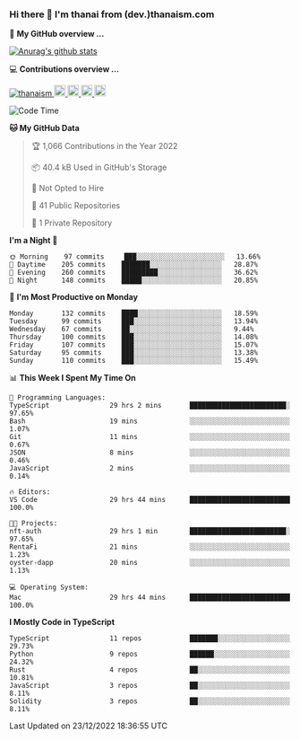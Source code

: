 ### Hi there 👋 I'm thanai from (dev.)thanaism.com

<!-- バッジ関連 -->
<!--
メイン：https://shields.io/category/social
GitHub view：https://github.com/antonkomarev/github-profile-views-counter
Qiita contributions：https://qiita.com/mikkame/items/f2c60d9caf8a8e38ec50
 -->

🍎 **My GitHub overview ...**

<!-- GitHubトロフィー -->
<!--
https://github.com/ryo-ma/github-profile-trophy
 -->

<!-- [![trophy](https://github-profile-trophy.vercel.app/?username=thanaism)](https://github.com/thanaism/thanaism) -->

<!-- GitHubステータス -->
<!--
https://github.com/anuraghazra/github-readme-stats
 -->

[![Anurag's github stats](https://github-readme-stats.vercel.app/api?username=thanaism&count_private=true&show_icons=true)](https://github.com/thanaism/thanaism)

<!-- [![ReadMe Card](https://github-readme-stats.vercel.app/api/pin/?username=thanaism&repo=thanaism)](https://github.com/thanaism/thanaism) -->

<!-- Skill icons -->
<!--
https://rahuldkjain.github.io/gh-profile-readme-generator/
 -->

💻 **Contributions overview ...**

<p align="left">

  <a href="https://github.com/thanaism/thanaism/">
    <img src="https://komarev.com/ghpvc/?username=thanaism" alt="thanaism" />
  </a>
  <a href="http://twitter.com/okinawa__noodle">
    <img height="20" src="https://img.shields.io/twitter/follow/okinawa__noodle?label=Twitter&logo=twitter&style=flat" />
  </a>
  <a href="https://github.com/thanaism">
    <img height="20" src="https://img.shields.io/github/followers/thanaism?label=follow&logo=github&style=flat" />
  </a>
  <!-- <a href="https://www.reddit.com/user/thanaism">
    <img height="20" src="https://img.shields.io/reddit/user-karma/combined/thanaism?label=Reddit&logo=reddit&style=flat" />
  </a>
  <a href="https://stackoverflow.com/users/5720201/thanaism">
    <img height="20" src="https://img.shields.io/stackexchange/stackoverflow/r/5720201?label=StackOverflow&logo=stack-overflow&style=flat" /> -->
  </a>
  <a href="http://qiita.com/thanai">
    <img height="20" src="https://qiita-badge.apiapi.app/s/thanai/posts.svg" />
  </a>
  <//qiita.com/thanai">
    <img height="20" src="https://qiita-badge.apiapi.app/s/thanai/contributions.svg" />
  </a>
</p>

<!--START_SECTION:waka-->
![Code Time](http://img.shields.io/badge/Code%20Time-1%2C162%20hrs%2031%20mins-blue)

**🐱 My GitHub Data** 

> 🏆 1,066 Contributions in the Year 2022
 > 
> 📦 40.4 kB Used in GitHub's Storage 
 > 
> 🚫 Not Opted to Hire
 > 
> 📜 41 Public Repositories 
 > 
> 🔑 1 Private Repository 
 > 
**I'm a Night 🦉** 

```text
🌞 Morning    97 commits     ███░░░░░░░░░░░░░░░░░░░░░░   13.66% 
🌆 Daytime    205 commits    ███████░░░░░░░░░░░░░░░░░░   28.87% 
🌃 Evening    260 commits    █████████░░░░░░░░░░░░░░░░   36.62% 
🌙 Night      148 commits    █████░░░░░░░░░░░░░░░░░░░░   20.85%

```
📅 **I'm Most Productive on Monday** 

```text
Monday       132 commits    ████░░░░░░░░░░░░░░░░░░░░░   18.59% 
Tuesday      99 commits     ███░░░░░░░░░░░░░░░░░░░░░░   13.94% 
Wednesday    67 commits     ██░░░░░░░░░░░░░░░░░░░░░░░   9.44% 
Thursday     100 commits    ███░░░░░░░░░░░░░░░░░░░░░░   14.08% 
Friday       107 commits    ███░░░░░░░░░░░░░░░░░░░░░░   15.07% 
Saturday     95 commits     ███░░░░░░░░░░░░░░░░░░░░░░   13.38% 
Sunday       110 commits    ███░░░░░░░░░░░░░░░░░░░░░░   15.49%

```


📊 **This Week I Spent My Time On** 

```text
💬 Programming Languages: 
TypeScript               29 hrs 2 mins       ████████████████████████░   97.65% 
Bash                     19 mins             ░░░░░░░░░░░░░░░░░░░░░░░░░   1.07% 
Git                      11 mins             ░░░░░░░░░░░░░░░░░░░░░░░░░   0.67% 
JSON                     8 mins              ░░░░░░░░░░░░░░░░░░░░░░░░░   0.46% 
JavaScript               2 mins              ░░░░░░░░░░░░░░░░░░░░░░░░░   0.14%

🔥 Editors: 
VS Code                  29 hrs 44 mins      █████████████████████████   100.0%

🐱‍💻 Projects: 
nft-auth                 29 hrs 1 min        ████████████████████████░   97.65% 
RentaFi                  21 mins             ░░░░░░░░░░░░░░░░░░░░░░░░░   1.23% 
oyster-dapp              20 mins             ░░░░░░░░░░░░░░░░░░░░░░░░░   1.13%

💻 Operating System: 
Mac                      29 hrs 44 mins      █████████████████████████   100.0%

```

**I Mostly Code in TypeScript** 

```text
TypeScript               11 repos            ███████░░░░░░░░░░░░░░░░░░   29.73% 
Python                   9 repos             ██████░░░░░░░░░░░░░░░░░░░   24.32% 
Rust                     4 repos             ██░░░░░░░░░░░░░░░░░░░░░░░   10.81% 
JavaScript               3 repos             ██░░░░░░░░░░░░░░░░░░░░░░░   8.11% 
Solidity                 3 repos             ██░░░░░░░░░░░░░░░░░░░░░░░   8.11%

```



 Last Updated on 23/12/2022 18:36:55 UTC
<!--END_SECTION:waka-->
